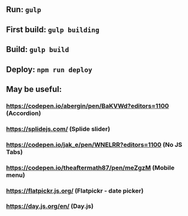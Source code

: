 ## Run: `gulp`
## First build: `gulp building`
## Build: `gulp build`
## Deploy: `npm run deploy`

## May be useful:
### https://codepen.io/abergin/pen/BaKVWd?editors=1100 (Accordion)
### https://splidejs.com/ (Splide slider)
### https://codepen.io/jak_e/pen/WNELRR?editors=1100 (No JS Tabs)
### https://codepen.io/theaftermath87/pen/meZgzM (Mobile menu)
### https://flatpickr.js.org/ (Flatpickr - date picker)
### https://day.js.org/en/ (Day.js)